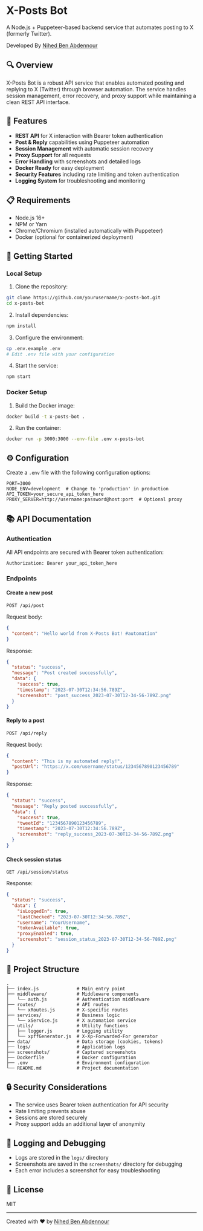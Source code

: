 # X-Posts Bot

A Node.js + Puppeteer-based backend service that automates posting to X (formerly Twitter).

Developed By [Nihed Ben Abdennour](https://nihedbenabdennour.me)

## 🔍 Overview

X-Posts Bot is a robust API service that enables automated posting and replying to X (Twitter) through browser automation. The service handles session management, error recovery, and proxy support while maintaining a clean REST API interface.

## 🎯 Features

- **REST API** for X interaction with Bearer token authentication
- **Post & Reply** capabilities using Puppeteer automation
- **Session Management** with automatic session recovery
- **Proxy Support** for all requests
- **Error Handling** with screenshots and detailed logs
- **Docker Ready** for easy deployment
- **Security Features** including rate limiting and token authentication
- **Logging System** for troubleshooting and monitoring

## 📋 Requirements

- Node.js 16+ 
- NPM or Yarn
- Chrome/Chromium (installed automatically with Puppeteer)
- Docker (optional for containerized deployment)

## 🚀 Getting Started

### Local Setup

1. Clone the repository:

```bash
git clone https://github.com/yourusername/x-posts-bot.git
cd x-posts-bot
```

2. Install dependencies:

```bash
npm install
```

3. Configure the environment:

```bash
cp .env.example .env
# Edit .env file with your configuration
```

4. Start the service:

```bash
npm start
```

### Docker Setup

1. Build the Docker image:

```bash
docker build -t x-posts-bot .
```

2. Run the container:

```bash
docker run -p 3000:3000 --env-file .env x-posts-bot
```

## ⚙️ Configuration

Create a `.env` file with the following configuration options:

```
PORT=3000
NODE_ENV=development  # Change to 'production' in production
API_TOKEN=your_secure_api_token_here
PROXY_SERVER=http://username:password@host:port  # Optional proxy
```

## 📚 API Documentation

### Authentication

All API endpoints are secured with Bearer token authentication:

```
Authorization: Bearer your_api_token_here
```

### Endpoints

#### Create a new post

```
POST /api/post
```

Request body:
```json
{
  "content": "Hello world from X-Posts Bot! #automation"
}
```

Response:
```json
{
  "status": "success",
  "message": "Post created successfully",
  "data": {
    "success": true,
    "timestamp": "2023-07-30T12:34:56.789Z",
    "screenshot": "post_success_2023-07-30T12-34-56-789Z.png"
  }
}
```

#### Reply to a post

```
POST /api/reply
```

Request body:
```json
{
  "content": "This is my automated reply!",
  "postUrl": "https://x.com/username/status/1234567890123456789"
}
```

Response:
```json
{
  "status": "success",
  "message": "Reply posted successfully",
  "data": {
    "success": true,
    "tweetId": "1234567890123456789",
    "timestamp": "2023-07-30T12:34:56.789Z",
    "screenshot": "reply_success_2023-07-30T12-34-56-789Z.png"
  }
}
```

#### Check session status

```
GET /api/session/status
```

Response:
```json
{
  "status": "success",
  "data": {
    "isLoggedIn": true,
    "lastChecked": "2023-07-30T12:34:56.789Z",
    "username": "YourUsername",
    "tokenAvailable": true,
    "proxyEnabled": true,
    "screenshot": "session_status_2023-07-30T12-34-56-789Z.png"
  }
}
```

## 📁 Project Structure

```
.
├── index.js              # Main entry point
├── middleware/           # Middleware components
│   └── auth.js           # Authentication middleware
├── routes/               # API routes
│   └── xRoutes.js        # X-specific routes
├── services/             # Business logic
│   └── xService.js       # X automation service
├── utils/                # Utility functions
│   ├── logger.js         # Logging utility
│   └── xpffGenerator.js  # X-Xp-Forwarded-For generator
├── data/                 # Data storage (cookies, tokens)
├── logs/                 # Application logs
├── screenshots/          # Captured screenshots
├── Dockerfile            # Docker configuration
├── .env                  # Environment configuration
└── README.md             # Project documentation
```

## 🔒 Security Considerations

- The service uses Bearer token authentication for API security
- Rate limiting prevents abuse
- Sessions are stored securely
- Proxy support adds an additional layer of anonymity

## 📝 Logging and Debugging

- Logs are stored in the `logs/` directory
- Screenshots are saved in the `screenshots/` directory for debugging
- Each error includes a screenshot for easy troubleshooting

## 📄 License

MIT

---

Created with ❤️ by [Nihed Ben Abdennour](https://nihedbenabdennour.me)

